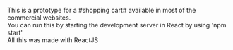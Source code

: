 This is a prototype for a #shopping cart# available in most of the commercial websites.<br>
You can run this by starting the development server in React by using 'npm start'<br>
All this was made with ReactJS
